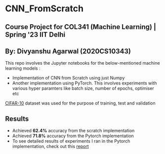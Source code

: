 # CNN_FromScratch
## Course Project for COL341 (Machine Learning)   | Spring '23 IIT Delhi 
## By: Divyanshu Agarwal (2020CS10343)
This repo involves the Jupyter notebooks for the below-mentioned machine learning models : 
- Implementation of CNN from Scratch using just Numpy
- Another implementation using PyTorch. This involves experiments with various hyper paramters like batch size, number of epochs, optimiser etc
  
[CIFAR-10](https://www.cs.toronto.edu/~kriz/cifar.html) dataset was used for the purpose of training, test and validation
## Results
- Achieved **62.4%** accuracy from the scratch implementation
- Achieved **71.8%** accuracy from the Pytorch implementation
- To see detailed results of experiments I ran in the Pytorch implementation, check out this [report](reportA4.pdf)

